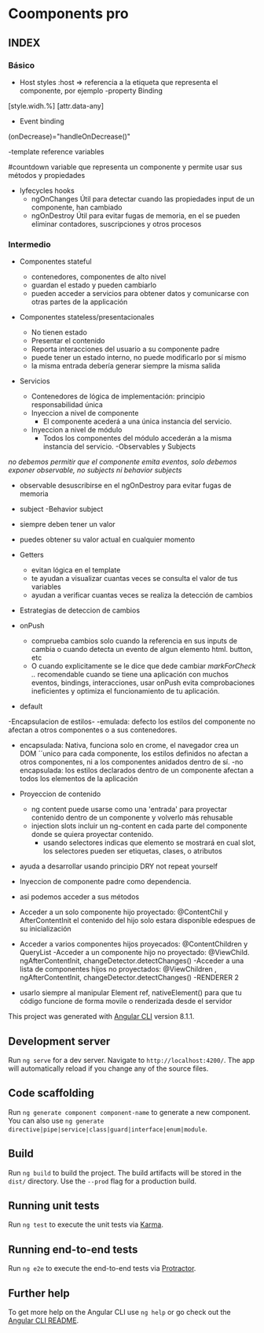 # Coomponents pro

## INDEX
### Básico
- Host styles 
:host => referencia a la etiqueta que representa el componente, por ejemplo  <app-progres-bar>
-property Binding 

[style.widh.%]
[attr.data-any] 

- Event binding

(onDecrease)="handleOnDecrease()"

-template reference variables

#countdown 
variable que representa un componente y permite usar sus métodos y propiedades
- lyfecycles hooks
  - ngOnChanges
      Útil para detectar cuando las propiedades input de un componente, han cambiado 
  - ngOnDestroy 
      Útil para evitar fugas de memoria, en el se pueden eliminar contadores, suscripciones y otros procesos

### Intermedio
- Componentes stateful
   - contenedores, componentes de alto nivel
   - guardan el estado y  pueden cambiarlo
   - pueden acceder a servicios para obtener datos y comunicarse con otras partes de la applicación

- Componentes stateless/presentacionales 
  - No tienen estado
  - Presentar el contenido
  - Reporta interacciones del usuario a su componente padre
  - puede tener un estado interno, no puede modificarlo por sí mismo
  - la misma entrada debería generar siempre la misma salida
- Servicios 
  - Contenedores de lógica de implementación: principio responsabilidad única
  - Inyeccion a nivel de componente
    - El componente acederá a una única instancia del servicio.
  - Inyeccion a nivel de módulo
    - Todos los componentes del módulo accederán a la misma instancia del servicio.
-Observables y Subjects

*no debemos permitir que el componente emita eventos, solo debemos exponer observable, no subjects ni behavior subjects*

 - observable 
     desuscribirse en el ngOnDestroy para evitar fugas de memoria
 - subject 
-Behavior subject
  - siempre deben tener un valor
  - puedes obtener su valor actual en cualquier momento

 - Getters  
   - evitan lógica en el template 
   - te ayudan a visualizar cuantas veces se consulta el valor de tus variables
   - ayudan a verificar cuantas veces se realiza la detección de cambios
- Estrategias de deteccion de cambios 
 - onPush 
    - comprueba cambios solo cuando  la referencia en sus inputs de cambia o 
    cuando detecta un evento de algun elemento html. button, etc
    - O cuando explicitamente se le dice que dede cambiar *markForCheck ..*
    recomendable cuando se tiene una aplicación con muchos eventos, bindings, interacciones, usar onPush evita comprobaciones ineficientes y optimiza el funcionamiento de tu aplicación.
- default 

-Encapsulacion de estilos-
  -emulada: defecto
    los estilos del componente no afectan a otros componentes o a sus contenedores.
  - encapsulada: Nativa, funciona solo en crome, el navegador crea un DOM ´´unico para cada componente,
    los estilos definidos no afectan a otros componentes, ni a los componentes anidados dentro de sí.
  -no encapsulada: los estilos declarados dentro de un componente afectan a todos los elementos de la        aplicación

- Proyeccion de contenido
  - ng content puede usarse como una 'entrada' para proyectar contenido dentro de
  un componente y volverlo más rehusable
  - injection slots
    incluir un ng-content en cada parte del componente
    donde se quiera proyectar contenido.
    - usando selectores indicas que elemento se mostrará en cual slot, los selectores pueden ser etiquetas, clases, o atributos 
-  ayuda a desarrollar usando principio DRY not repeat yourself
- Inyeccion de componente padre como dependencia.
- asi podemos acceder a sus métodos

- Acceder a un solo componente hijo proyectado: 
  @ContentChil y AfterContentInit
  el contenido del hijo solo estara disponible edespues de su inicialización
- Acceder a varios componentes hijos proyecados: @ContentChildren y QueryList 
-Acceder a un componente hijo no proyectado: @ViewChild. ngAfterContentInit, changeDetector.detectChanges()
-Acceder a una lista de componentes hijos no proyectados: @ViewChildren ,  ngAfterContentInit, changeDetector.detectChanges()
-RENDERER 2 
- usarlo siempre al manipular Element ref, nativeElement()
para que tu código funcione de forma movile o renderizada desde el servidor





This project was generated with [Angular CLI](https://github.com/angular/angular-cli) version 8.1.1.

## Development server

Run `ng serve` for a dev server. Navigate to `http://localhost:4200/`. The app will automatically reload if you change any of the source files.

## Code scaffolding

Run `ng generate component component-name` to generate a new component. You can also use `ng generate directive|pipe|service|class|guard|interface|enum|module`.

## Build

Run `ng build` to build the project. The build artifacts will be stored in the `dist/` directory. Use the `--prod` flag for a production build.

## Running unit tests

Run `ng test` to execute the unit tests via [Karma](https://karma-runner.github.io).

## Running end-to-end tests

Run `ng e2e` to execute the end-to-end tests via [Protractor](http://www.protractortest.org/).

## Further help

To get more help on the Angular CLI use `ng help` or go check out the [Angular CLI README](https://github.com/angular/angular-cli/blob/master/README.md).
